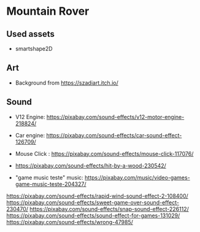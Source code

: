 # Mountain Rover

## Used assets

- smartshape2D

## Art

- Background from https://szadiart.itch.io/


## Sound

- V12 Engine: https://pixabay.com/sound-effects/v12-motor-engine-218824/
- Car engine: https://pixabay.com/sound-effects/car-sound-effect-126709/

- Mouse Click : https://pixabay.com/sound-effects/mouse-click-117076/
- https://pixabay.com/sound-effects/hit-by-a-wood-230542/
- "game music teste" music: https://pixabay.com/music/video-games-game-music-teste-204327/

https://pixabay.com/sound-effects/rapid-wind-sound-effect-2-108400/
https://pixabay.com/sound-effects/sweet-game-over-sound-effect-230470/
https://pixabay.com/sound-effects/snap-sound-effect-226112/
https://pixabay.com/sound-effects/sound-effect-for-games-131029/
https://pixabay.com/sound-effects/wrong-47985/
